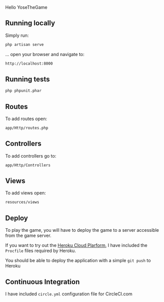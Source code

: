 Hello YoseTheGame

## Running locally

Simply run:

```sh
php artisan serve
```

... open your browser and navigate to:

```sh
http://localhost:8000
```

## Running tests

```sh
php phpunit.phar
```

## Routes

To add routes open:

```sh
app/Http/routes.php
```

## Controllers

To add controllers go to:

```sh
app/Http/Controllers
```

## Views

To add views open:

```sh
resources/views
```

## Deploy

To play the game, you will have to deploy the game to a server accessible from the game server.

If you want to try out the [Heroku Cloud Plarform](http://www.heroku.com), I have included the ```Procfile``` files required by Heroku. 

You should be able to deploy the application with a simple ```git push``` to Heroku

## Continuous Integration

I have included ```circle.yml``` configuration file for CircleCI.com